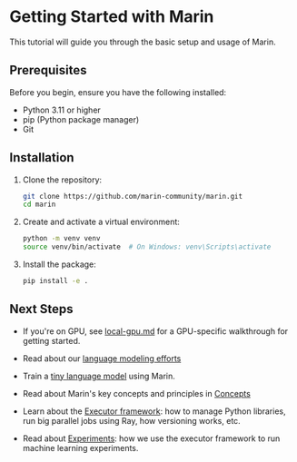 # Getting Started with Marin

This tutorial will guide you through the basic setup and usage of Marin.

## Prerequisites

Before you begin, ensure you have the following installed:

- Python 3.11 or higher
- pip (Python package manager)
- Git

## Installation

1. Clone the repository:
   ```bash
   git clone https://github.com/marin-community/marin.git
   cd marin
   ```

2. Create and activate a virtual environment:
   ```bash
   python -m venv venv
   source venv/bin/activate  # On Windows: venv\Scripts\activate
   ```

3. Install the package:
   ```bash
   pip install -e .
   ```


## Next Steps

- If you're on GPU, see [local-gpu.md](local-gpu.md) for a GPU-specific walkthrough for getting started.

- Read about our [language modeling efforts](..//lm/overview.md)
- Train a [tiny language model](..//how-to-guides/train-an-lm.md) using Marin.
- Read about Marin's key concepts and principles in [Concepts](../explanation/concepts.md)
- Learn about the [Executor framework](../explanation/executor.md): how to manage Python libraries, run big parallel jobs using Ray, how versioning works, etc.
- Read about [Experiments](../explanation/experiments.md): how we use the executor framework to run machine learning experiments.
